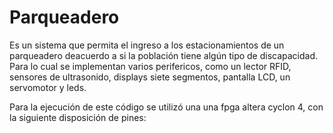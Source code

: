# Parqueadero
Es un sistema que permita el ingreso a los estacionamientos de un parqueadero deacuerdo a si la población tiene algún tipo de discapacidad. Para lo cual se implementan varios perifericos, como un lector RFID,  sensores de ultrasonido, displays siete segmentos, pantalla LCD, un servomotor y leds. 

Para la ejecución de este código se utilizó una una fpga altera cyclon 4, con la siguiente disposición de pines:



